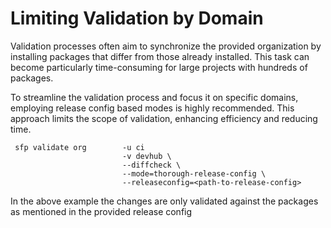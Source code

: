# Limiting Validation by Domain

Validation processes often aim to synchronize the provided organization by installing packages that differ from those already installed. This task can become particularly time-consuming for large projects with hundreds of packages.

To streamline the validation process and focus it on specific domains, employing release config based modes is highly recommended. This approach limits the scope of validation, enhancing efficiency and reducing time.

```
 sfp validate org        -u ci 
                         -v devhub \
                         --diffcheck \
                         --mode=thorough-release-config \
                         --releaseconfig=<path-to-release-config>
```



In the above example the changes are only validated against the packages as mentioned in the provided release config



